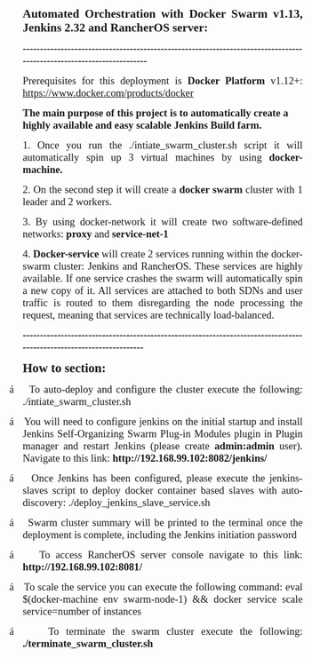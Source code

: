 <p class=MsoNormal style='text-align:justify;text-justify:inter-ideograph'><b
style='mso-bidi-font-weight:normal'><span style='font-size:16.0pt;font-family:
"Times New Roman"'>Automated Orchestration with <span class=SpellE>Docker</span>
Swarm v1.13, Jenkins 2.32 and <span class=SpellE>RancherOS</span> server:</span></b><span
style='font-size:16.0pt;font-family:"Times New Roman"'><o:p></o:p></span></p>

<p class=MsoNormal style='text-align:justify;text-justify:inter-ideograph'><b
style='mso-bidi-font-weight:normal'><span style='font-size:14.0pt;font-family:
"Times New Roman"'>---------------------------------------------------------------------------------------------------------------------<o:p></o:p></span></b></p>

<p class=MsoNormal style='text-align:justify;text-justify:inter-ideograph'><span
class=GramE><span style='font-size:14.0pt;font-family:"Times New Roman"'>Prerequisites
for this deployment is</span></span><span style='font-size:14.0pt;font-family:
"Times New Roman"'> <span class=SpellE><b style='mso-bidi-font-weight:normal'>Docker</b></span><b
style='mso-bidi-font-weight:normal'> Platform</b> v1.12+: <a
href="https://www.docker.com/products/docker">https://www.docker.com/products/docker</a><o:p></o:p></span></p>

<p class=MsoNormal><b style='mso-bidi-font-weight:normal'><span
style='font-size:14.0pt;font-family:"Times New Roman"'>The main purpose of this
project is to automatically create a highly available and easy scalable Jenkins
Build farm. <o:p></o:p></span></b></p>

<p class=MsoNormal style='text-align:justify;text-justify:inter-ideograph'><span
style='font-size:14.0pt;font-family:"Times New Roman"'>1. Once you run <span
class=GramE>the ./</span>intiate_swarm_cluster.sh script it will automatically
spin up 3 virtual machines by using <span class=SpellE><b style='mso-bidi-font-weight:
normal'>docker</b></span><b style='mso-bidi-font-weight:normal'>-machine.<o:p></o:p></b></span></p>

<p class=MsoNormal style='text-align:justify;text-justify:inter-ideograph'><span
style='font-size:14.0pt;font-family:"Times New Roman"'>2. On the second step it
will create a <span class=SpellE><b style='mso-bidi-font-weight:normal'>docker</b></span><b
style='mso-bidi-font-weight:normal'> swarm</b> cluster with 1 leader and 2
workers. <span style="mso-spacerun:yes">&nbsp;</span><o:p></o:p></span></p>

<p class=MsoNormal style='text-align:justify;text-justify:inter-ideograph'><span
style='font-size:14.0pt;font-family:"Times New Roman"'>3. By using <span
class=SpellE>docker</span>-network it will create two software-defined
networks: <b style='mso-bidi-font-weight:normal'>proxy</b> and <b
style='mso-bidi-font-weight:normal'>service-net-1</b><o:p></o:p></span></p>

<p class=MsoNormal style='text-align:justify;text-justify:inter-ideograph'><span
style='font-size:14.0pt;font-family:"Times New Roman"'>4. <span class=SpellE><b
style='mso-bidi-font-weight:normal'>Docker</b></span><b style='mso-bidi-font-weight:
normal'>-service </b>will create 2 services running within the <span
class=SpellE>docker</span>-swarm cluster: Jenkins and <span class=SpellE>RancherOS</span>.
These services are highly available. If one service crashes the swarm will
automatically spin a new copy of it. All services are attached to both SDNs and
user traffic is routed to them disregarding the node processing the request,
meaning that services are technically load-balanced.<o:p></o:p></span></p>

<p class=MsoNormal style='text-align:justify;text-justify:inter-ideograph'><b
style='mso-bidi-font-weight:normal'><span style='font-size:14.0pt;font-family:
"Times New Roman"'>--------------------------------------------------------------------------------------------------------------------<o:p></o:p></span></b></p>

<p class=MsoNormal style='text-align:justify;text-justify:inter-ideograph'><b
style='mso-bidi-font-weight:normal'><span style='font-size:17.0pt;font-family:
"Times New Roman"'>How to section: <o:p></o:p></span></b></p>

<p class=MsoListParagraphCxSpFirst style='text-align:justify;text-justify:inter-ideograph;
text-indent:-.25in;mso-list:l2 level1 lfo3'><![if !supportLists]><span
style='font-size:14.0pt;font-family:Symbol;mso-fareast-font-family:Symbol;
mso-bidi-font-family:Symbol'><span style='mso-list:Ignore'>á<span
style='font:7.0pt "Times New Roman"'>&nbsp;&nbsp;&nbsp;&nbsp;&nbsp; </span></span></span><![endif]><span
style='font-size:14.0pt;font-family:"Times New Roman"'>To auto-deploy and
configure the cluster execute the following<span class=GramE>: ./</span>intiate_swarm_cluster.sh<o:p></o:p></span></p>

<p class=MsoListParagraphCxSpMiddle style='text-align:justify;text-justify:
inter-ideograph;text-indent:-.25in;mso-list:l2 level1 lfo3'><![if !supportLists]><span
style='font-size:14.0pt;font-family:Symbol;mso-fareast-font-family:Symbol;
mso-bidi-font-family:Symbol'><span style='mso-list:Ignore'>á<span
style='font:7.0pt "Times New Roman"'>&nbsp;&nbsp;&nbsp;&nbsp;&nbsp; </span></span></span><![endif]><span
style='font-size:14.0pt;font-family:"Times New Roman"'>You will need to
configure <span class=SpellE>jenkins</span> on the initial startup and install
Jenkins Self-Organizing Swarm Plug-in Modules plugin in Plugin manager and
restart Jenkins (please create <span class=SpellE><b style='mso-bidi-font-weight:
normal'>admin<span class=GramE>:admin</span></b></span> user). Navigate to this
link: <b style='mso-bidi-font-weight:normal'>http://192.168.99.102:8082/jenkins/</b><o:p></o:p></span></p>

<p class=MsoListParagraphCxSpMiddle style='text-align:justify;text-justify:
inter-ideograph;text-indent:-.25in;mso-list:l2 level1 lfo3'><![if !supportLists]><span
style='font-size:14.0pt;font-family:Symbol;mso-fareast-font-family:Symbol;
mso-bidi-font-family:Symbol'><span style='mso-list:Ignore'>á<span
style='font:7.0pt "Times New Roman"'>&nbsp;&nbsp;&nbsp;&nbsp;&nbsp; </span></span></span><![endif]><span
style='font-size:14.0pt;font-family:"Times New Roman"'>Once Jenkins has been
configured, please execute the <span class=SpellE>jenkins</span>-slaves script
to deploy <span class=SpellE>docker</span> container based slaves with
auto-discovery<span class=GramE>: ./</span>deploy_jenkins_slave_service.sh<o:p></o:p></span></p>

<p class=MsoListParagraphCxSpMiddle style='text-align:justify;text-justify:
inter-ideograph;text-indent:-.25in;mso-list:l2 level1 lfo3'><![if !supportLists]><span
style='font-size:14.0pt;font-family:Symbol;mso-fareast-font-family:Symbol;
mso-bidi-font-family:Symbol'><span style='mso-list:Ignore'>á<span
style='font:7.0pt "Times New Roman"'>&nbsp;&nbsp;&nbsp;&nbsp;&nbsp; </span></span></span><![endif]><span
style='font-size:14.0pt;font-family:"Times New Roman"'>Swarm cluster summary
will be printed to the terminal once the deployment is complete, including the
Jenkins initiation password<o:p></o:p></span></p>

<p class=MsoListParagraphCxSpMiddle style='text-align:justify;text-justify:
inter-ideograph;text-indent:-.25in;mso-list:l2 level1 lfo3'><![if !supportLists]><span
style='font-size:14.0pt;font-family:Symbol;mso-fareast-font-family:Symbol;
mso-bidi-font-family:Symbol'><span style='mso-list:Ignore'>á<span
style='font:7.0pt "Times New Roman"'>&nbsp;&nbsp;&nbsp;&nbsp;&nbsp; </span></span></span><![endif]><span
style='font-size:14.0pt;font-family:"Times New Roman"'>To access <span
class=SpellE>RancherOS</span> server console navigate to this link: <b
style='mso-bidi-font-weight:normal'>http://192.168.99.102:8081/</b><o:p></o:p></span></p>

<p class=MsoListParagraphCxSpMiddle style='text-align:justify;text-justify:
inter-ideograph;text-indent:-.25in;mso-list:l2 level1 lfo3'><![if !supportLists]><span
style='font-size:14.0pt;font-family:Symbol;mso-fareast-font-family:Symbol;
mso-bidi-font-family:Symbol'><span style='mso-list:Ignore'>á<span
style='font:7.0pt "Times New Roman"'>&nbsp;&nbsp;&nbsp;&nbsp;&nbsp; </span></span></span><![endif]><span
style='font-size:14.0pt;font-family:"Times New Roman"'>To scale the service you
can execute the following command: <span class=SpellE>eval</span> $(<span
class=SpellE>docker</span>-machine <span class=SpellE>env</span> swarm-node-1)
&amp;&amp; <span class=SpellE>docker</span> service scale service=number of
instances<o:p></o:p></span></p>

<p class=MsoListParagraphCxSpLast style='text-align:justify;text-justify:inter-ideograph;
text-indent:-.25in;mso-list:l2 level1 lfo3'><![if !supportLists]><span
style='font-size:14.0pt;font-family:Symbol;mso-fareast-font-family:Symbol;
mso-bidi-font-family:Symbol'><span style='mso-list:Ignore'>á<span
style='font:7.0pt "Times New Roman"'>&nbsp;&nbsp;&nbsp;&nbsp;&nbsp; </span></span></span><![endif]><span
style='font-size:14.0pt;font-family:"Times New Roman"'>To terminate the swarm
cluster execute the following<span class=GramE>: <b style='mso-bidi-font-weight:
normal'>./</b></span><b style='mso-bidi-font-weight:normal'>terminate_swarm_cluster.sh<o:p></o:p></b></span></p>

</div>

</body>

</html>
